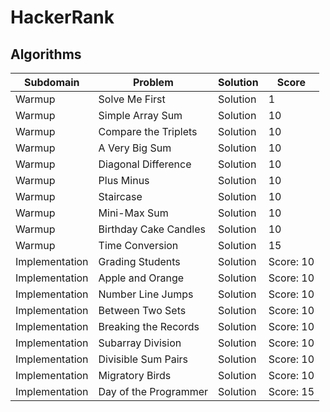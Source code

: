 # HackerRank

## Algorithms

Subdomain | Problem | Solution | Score
------------ | ------------- | ------------- | -------------
Warmup | Solve Me First | Solution | 1
Warmup | Simple Array Sum | Solution | 10
Warmup | Compare the Triplets | Solution | 10
Warmup | A Very Big Sum | Solution | 10
Warmup | Diagonal Difference | Solution | 10
Warmup | Plus Minus | Solution | 10
Warmup | Staircase | Solution | 10
Warmup | Mini-Max Sum | Solution | 10
Warmup | Birthday Cake Candles | Solution | 10
Warmup | Time Conversion | Solution | 15
Implementation | Grading Students | Solution | Score: 10
Implementation | Apple and Orange | Solution | Score: 10
Implementation | Number Line Jumps | Solution | Score: 10
Implementation | Between Two Sets | Solution | Score: 10
Implementation | Breaking the Records | Solution | Score: 10
Implementation | Subarray Division | Solution | Score: 10
Implementation | Divisible Sum Pairs | Solution | Score: 10
Implementation | Migratory Birds | Solution | Score: 10
Implementation | Day of the Programmer | Solution | Score: 15
